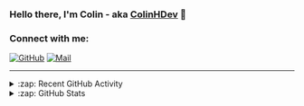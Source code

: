 ### Hello there, I'm Colin - aka [ColinHDev](https://github.com/ColinHDev) 👋

### Connect with me:

<a href="https://github.com/ColinHDev"><img src="https://img.icons8.com/bubbles/60/000000/github.png" alt="GitHub"/></a>
<a href="mailto:colinheidfeld@gmail.com"><img src="https://img.icons8.com/bubbles/60/000000/gmail-new.png" alt="Mail"/></a>


---


<details>
  <summary>:zap: Recent GitHub Activity</summary>

<!--START_SECTION:activity-->
1. 💪 Opened PR [#30](https://github.com/OpenEnergyPlatform/oeo-tools/pull/30) in [OpenEnergyPlatform/oeo-tools](https://github.com/OpenEnergyPlatform/oeo-tools)
2. 🗣 Commented on [#1962](https://github.com/OpenEnergyPlatform/ontology/issues/1962#issuecomment-2646598865) in [OpenEnergyPlatform/ontology](https://github.com/OpenEnergyPlatform/ontology)
3. 💪 Opened PR [#3](https://github.com/scientific-ontology-network/ontology-development-guide/pull/3) in [scientific-ontology-network/ontology-development-guide](https://github.com/scientific-ontology-network/ontology-development-guide)
4. 💪 Opened PR [#2](https://github.com/scientific-ontology-network/ontology-development-guide/pull/2) in [scientific-ontology-network/ontology-development-guide](https://github.com/scientific-ontology-network/ontology-development-guide)
5. 💪 Opened PR [#1](https://github.com/scientific-ontology-network/ontology-development-guide/pull/1) in [scientific-ontology-network/ontology-development-guide](https://github.com/scientific-ontology-network/ontology-development-guide)
6. 🔒 Closed issue [#1996](https://github.com/OpenEnergyPlatform/ontology/issues/1996) in [OpenEnergyPlatform/ontology](https://github.com/OpenEnergyPlatform/ontology)
7. 🎉 Merged PR [#2003](https://github.com/OpenEnergyPlatform/ontology/pull/2003) in [OpenEnergyPlatform/ontology](https://github.com/OpenEnergyPlatform/ontology)
8. 🗣 Commented on [#1993](https://github.com/OpenEnergyPlatform/ontology/pull/1993#issuecomment-2532694462) in [OpenEnergyPlatform/ontology](https://github.com/OpenEnergyPlatform/ontology)
9. 💪 Opened PR [#1993](https://github.com/OpenEnergyPlatform/ontology/pull/1993) in [OpenEnergyPlatform/ontology](https://github.com/OpenEnergyPlatform/ontology)
10. 🗣 Commented on [#1962](https://github.com/OpenEnergyPlatform/ontology/issues/1962#issuecomment-2525296983) in [OpenEnergyPlatform/ontology](https://github.com/OpenEnergyPlatform/ontology)
<!--END_SECTION:activity-->

</details>

<details>
  <summary>:zap: GitHub Stats</summary>

  <img alt="ColinHDev's GitHub Stats" src="https://github-readme-stats.vercel.app/api?username=ColinHDev&theme=dark&count_private=true&show_icons=true&hide_rank=true&include_all_commits=true" />
  <img alt="ColinHDev's GitHub Stats" src="https://github-readme-stats.vercel.app/api/top-langs/?username=ColinHDev&theme=dark&show_icons=true" />
  <img alt="ColinHDev's GitHub Stats" src="https://github-profile-trophy.vercel.app/?username=ColinHDev&theme=darkhub" />

</details>
